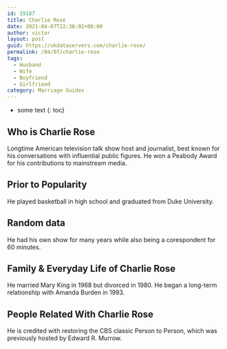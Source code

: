 ```yaml
---
id: 19187
title: Charlie Rose
date: 2021-04-07T22:38:02+00:00
author: victor
layout: post
guid: https://ukdataservers.com/charlie-rose/
permalink: /04/07/charlie-rose
tags:
  - Husband
  - Wife
  - Boyfriend
  - Girlfriend
category: Marriage Guides
---
```


* some text
{: toc}


## Who is Charlie Rose



Longtime American television talk show host and journalist, best known for his conversations with influential public figures. He won a Peabody Award for his contributions to mainstream media.

                
                
                
## Prior to Popularity



He played basketball in high school and graduated from Duke University.

                
                
                
## Random data



He had his own show for many years while also being a corespondent for 60 minutes.

                
                
                
## Family & Everyday Life of Charlie Rose



He married Mary King in 1968 but divorced in 1980. He began a long-term relationship with Amanda Burden in 1993.

                
                
                
## People Related With Charlie Rose



He is credited with restoring the CBS classic Person to Person, which was previously hosted by Edward R. Murrow.

                
              
            
          
          
          